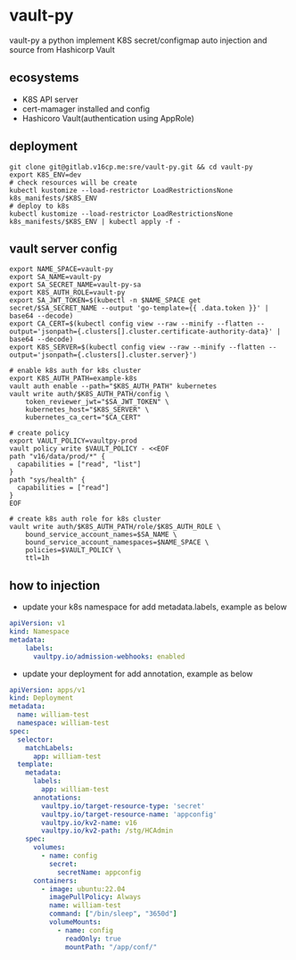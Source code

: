 # vault-py
vault-py a python implement K8S secret/configmap auto injection and source from Hashicorp Vault

## ecosystems
- K8S API server
- cert-mamager installed and config
- Hashicoro Vault(authentication using AppRole)

## deployment
```shell
git clone git@gitlab.v16cp.me:sre/vault-py.git && cd vault-py
export K8S_ENV=dev
# check resources will be create
kubectl kustomize --load-restrictor LoadRestrictionsNone k8s_manifests/$K8S_ENV
# deploy to k8s
kubectl kustomize --load-restrictor LoadRestrictionsNone k8s_manifests/$K8S_ENV | kubectl apply -f - 
```

## vault server config
```shell
export NAME_SPACE=vault-py
export SA_NAME=vault-py
export SA_SECRET_NAME=vault-py-sa
export K8S_AUTH_ROLE=vault-py
export SA_JWT_TOKEN=$(kubectl -n $NAME_SPACE get secret/$SA_SECRET_NAME --output 'go-template={{ .data.token }}' | base64 --decode)
export CA_CERT=$(kubectl config view --raw --minify --flatten --output='jsonpath={.clusters[].cluster.certificate-authority-data}' | base64 --decode)
export K8S_SERVER=$(kubectl config view --raw --minify --flatten --output='jsonpath={.clusters[].cluster.server}')

# enable k8s auth for k8s cluster
export K8S_AUTH_PATH=example-k8s
vault auth enable --path="$K8S_AUTH_PATH" kubernetes
vault write auth/$K8S_AUTH_PATH/config \
    token_reviewer_jwt="$SA_JWT_TOKEN" \
    kubernetes_host="$K8S_SERVER" \
    kubernetes_ca_cert="$CA_CERT"

# create policy
export VAULT_POLICY=vaultpy-prod
vault policy write $VAULT_POLICY - <<EOF
path "v16/data/prod/*" {
  capabilities = ["read", "list"]
}
path "sys/health" {
  capabilities = ["read"]
}
EOF

# create k8s auth role for k8s cluster
vault write auth/$K8S_AUTH_PATH/role/$K8S_AUTH_ROLE \
    bound_service_account_names=$SA_NAME \
    bound_service_account_namespaces=$NAME_SPACE \
    policies=$VAULT_POLICY \
    ttl=1h
```

## how to injection
- update your k8s namespace for add metadata.labels, example as below
```yaml
apiVersion: v1
kind: Namespace
metadata:
    labels:
      vaultpy.io/admission-webhooks: enabled
```

- update your deployment for add annotation, example as below
```yaml
apiVersion: apps/v1
kind: Deployment
metadata:
  name: william-test
  namespace: william-test
spec:
  selector:
    matchLabels:
      app: william-test
  template:
    metadata:
      labels:
        app: william-test
      annotations:
        vaultpy.io/target-resource-type: 'secret'
        vaultpy.io/target-resource-name: 'appconfig'
        vaultpy.io/kv2-name: v16
        vaultpy.io/kv2-path: /stg/HCAdmin
    spec:
      volumes:
        - name: config
          secret:
            secretName: appconfig
      containers:
        - image: ubuntu:22.04
          imagePullPolicy: Always
          name: william-test
          command: ["/bin/sleep", "3650d"]
          volumeMounts:
            - name: config
              readOnly: true
              mountPath: "/app/conf/"
```
